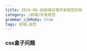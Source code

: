 ```yaml
---
title: 2024-09-16前端日常开发规范文档
category: /前端/开发规范
grammar_cjkRuby: true
tags: 前端,规范
---
```

### css盒子问题

### 

